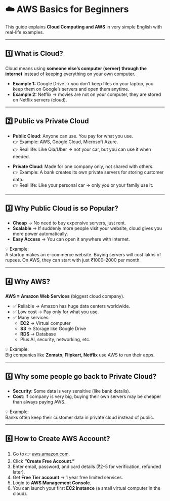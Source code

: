 # ☁️ AWS Basics for Beginners

This guide explains **Cloud Computing and AWS** in very simple English with real-life examples.  

---

## 1️⃣ What is Cloud?

Cloud means using **someone else’s computer (server) through the internet** instead of keeping everything on your own computer.

- **Example 1:** Google Drive → you don’t keep files on your laptop, you keep them on Google’s servers and open them anytime.  
- **Example 2:** Netflix → movies are not on your computer, they are stored on Netflix servers (cloud).

---

## 2️⃣ Public vs Private Cloud

- **Public Cloud**: Anyone can use. You pay for what you use.  
  👉 Example: AWS, Google Cloud, Microsoft Azure.  
  👉 Real life: Like Ola/Uber → not your car, but you can use it when needed.

- **Private Cloud**: Made for one company only, not shared with others.  
  👉 Example: A bank creates its own private servers for storing customer data.  
  👉 Real life: Like your personal car → only you or your family use it.

---

## 3️⃣ Why Public Cloud is so Popular?

- **Cheap** → No need to buy expensive servers, just rent.  
- **Scalable** → If suddenly more people visit your website, cloud gives you more power automatically.  
- **Easy Access** → You can open it anywhere with internet.  

💡 Example:  
A startup makes an e-commerce website. Buying servers will cost lakhs of rupees. On AWS, they can start with just ₹1000–2000 per month.

---

## 4️⃣ Why AWS?

**AWS = Amazon Web Services** (biggest cloud company).

- ✅ Reliable → Amazon has huge data centers worldwide.  
- ✅ Low cost → Pay only for what you use.  
- ✅ Many services:  
  - **EC2** → Virtual computer  
  - **S3** → Storage like Google Drive  
  - **RDS** → Database  
  - Plus AI, security, networking, etc.  

💡 Example:  
Big companies like **Zomato, Flipkart, Netflix** use AWS to run their apps.

---

## 5️⃣ Why some people go back to Private Cloud?

- **Security**: Some data is very sensitive (like bank details).  
- **Cost**: If company is very big, buying their own servers may be cheaper than always paying AWS.  

💡 Example:  
Banks often keep their customer data in private cloud instead of public.

---

## 6️⃣ How to Create AWS Account?

1. Go to 👉 [aws.amazon.com](https://aws.amazon.com).  
2. Click **“Create Free Account.”**  
3. Enter email, password, and card details (₹2–5 for verification, refunded later).  
4. Get **Free Tier account** → 1 year free limited services.  
5. Login to **AWS Management Console**.  
6. You can launch your first **EC2 instance** (a small virtual computer in the cloud).  

